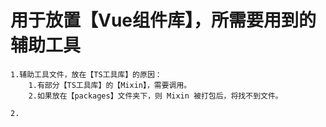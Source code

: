 # 用于放置【Vue组件库】，所需要用到的辅助工具
    
    1.辅助工具文件，放在【TS工具库】的原因：
        1.有部分【TS工具库】的【Mixin】，需要调用。
        2.如果放在【packages】文件夹下，则 Mixin 被打包后，将找不到文件。
    
    2.
